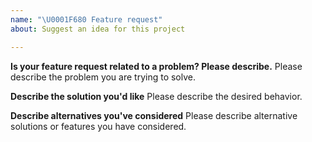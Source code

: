 ```yaml
---
name: "\U0001F680 Feature request"
about: Suggest an idea for this project

---
```


<!--
Thank you for suggesting an idea to make Apollo Voyager Server better.

Please fill in as much of the template below as you're able.
-->

**Is your feature request related to a problem? Please describe.**
Please describe the problem you are trying to solve.

**Describe the solution you'd like**
Please describe the desired behavior.

**Describe alternatives you've considered**
Please describe alternative solutions or features you have considered.